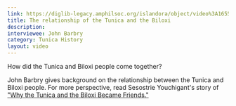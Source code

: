```yaml
---
link: https://diglib-legacy.amphilsoc.org/islandora/object/video%3A1655/datastream/MP4/view
title: The relationship of the Tunica and the Biloxi
description: 
interviewee: John Barbry
category: Tunica History
layout: video
---
```


How did the Tunica and Biloxi people come together?

John Barbry gives background on the relationship between the Tunica and Biloxi people. For more perspective, read Sesostrie Youchigant's story of <a href="https://diglib.amphilsoc.org/islandora/object/text%3A312178?page=181" target="_blank">"Why the Tunica and the Biloxi Became Friends."</a>